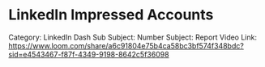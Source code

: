 # LinkedIn Impressed Accounts

Category: LinkedIn Dash
Sub Subject: Number
Subject: Report
Video Link: https://www.loom.com/share/a6c91804e75b4ca58bc3bf574f348bdc?sid=e4543467-f87f-4349-9198-8642c5f36098